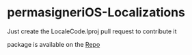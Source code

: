 # permasigneriOS-Localizations

Just create the LocaleCode.lproj pull request to contribute it

package is available on the [Repo](https://powenn.github.io/PowenRepo/)
